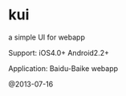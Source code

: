 kui
===

a simple UI for webapp

Support: iOS4.0+ Android2.2+

Application: Baidu-Baike webapp

@2013-07-16
